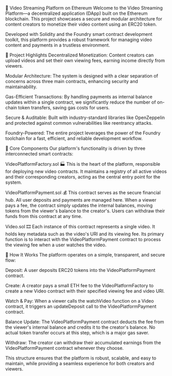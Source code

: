 🎥 Video Streaming Platform on Ethereum
Welcome to the Video Streaming Platform—a decentralized application (DApp) built on the Ethereum blockchain. This project showcases a secure and modular architecture for content creators to monetize their video content using an ERC20 token.

Developed with Solidity and the Foundry smart contract development toolkit, this platform provides a robust framework for managing video content and payments in a trustless environment.

🌟 Project Highlights
Decentralized Monetization: Content creators can upload videos and set their own viewing fees, earning income directly from viewers.

Modular Architecture: The system is designed with a clear separation of concerns across three main contracts, enhancing security and maintainability.

Gas-Efficient Transactions: By handling payments as internal balance updates within a single contract, we significantly reduce the number of on-chain token transfers, saving gas costs for users.

Secure & Auditable: Built with industry-standard libraries like OpenZeppelin and protected against common vulnerabilities like reentrancy attacks.

Foundry-Powered: The entire project leverages the power of the Foundry toolchain for a fast, efficient, and reliable development workflow.

📝 Core Components
Our platform's functionality is driven by three interconnected smart contracts:

VideoPlatformFactory.sol 🏭
This is the heart of the platform, responsible for deploying new video contracts. It maintains a registry of all active videos and their corresponding creators, acting as the central entry point for the system.

VideoPlatformPayment.sol 💰
This contract serves as the secure financial hub. All user deposits and payments are managed here. When a viewer pays a fee, the contract simply updates the internal balances, moving tokens from the viewer's balance to the creator's. Users can withdraw their funds from this contract at any time.

Video.sol 🎞️
Each instance of this contract represents a single video. It holds key metadata such as the video's URI and its viewing fee. Its primary function is to interact with the VideoPlatformPayment contract to process the viewing fee when a user watches the video.

🚀 How It Works
The platform operates on a simple, transparent, and secure flow:

Deposit: A user deposits ERC20 tokens into the VideoPlatformPayment contract.

Create: A creator pays a small ETH fee to the VideoPlatformFactory to create a new Video contract with their specified viewing fee and video URI.

Watch & Pay: When a viewer calls the watchVideo function on a Video contract, it triggers an updateDeposit call to the VideoPlatformPayment contract.

Balance Update: The VideoPlatformPayment contract deducts the fee from the viewer's internal balance and credits it to the creator's balance. No actual token transfer occurs at this step, which is a major gas saver.

Withdraw: The creator can withdraw their accumulated earnings from the VideoPlatformPayment contract whenever they choose.

This structure ensures that the platform is robust, scalable, and easy to maintain, while providing a seamless experience for both creators and viewers.
